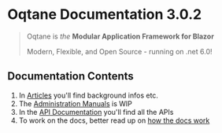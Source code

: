 # Oqtane Documentation 3.0.2

> Oqtane is _the_ **Modular Application Framework for Blazor**
>  
> Modern, Flexible, and Open Source - running on .net 6.0!

## Documentation Contents

1. In [Articles](./articles/index.md) you'll find background infos etc.
1. The [Administration Manuals](./admin/index.md) is WIP
1. In the [API Documentation](./api/index.md) you'll find all the APIs
1. To work on the docs, better read up on [how the docs work](./articles/documentation/index.md)